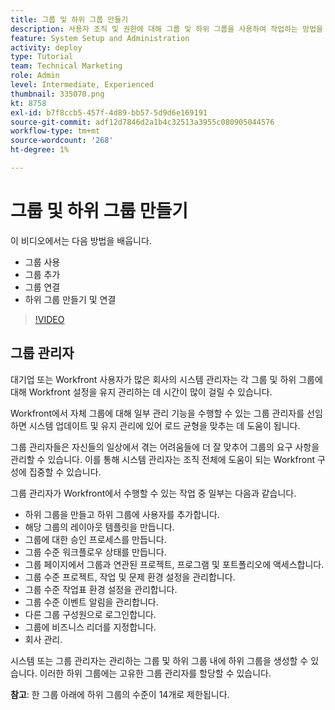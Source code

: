 ```yaml
---
title: 그룹 및 하위 그룹 만들기
description: 사용자 조직 및 권한에 대해 그룹 및 하위 그룹을 사용하여 작업하는 방법을 알아봅니다. 그룹 및 하위 그룹을 만드는 방법을 알아봅니다.
feature: System Setup and Administration
activity: deploy
type: Tutorial
team: Technical Marketing
role: Admin
level: Intermediate, Experienced
thumbnail: 335070.png
kt: 8758
exl-id: b7f8ccb5-457f-4d89-bb57-5d9d6e169191
source-git-commit: adf12d7846d2a1b4c32513a3955c080905044576
workflow-type: tm+mt
source-wordcount: '268'
ht-degree: 1%

---
```


# 그룹 및 하위 그룹 만들기

이 비디오에서는 다음 방법을 배웁니다.

* 그룹 사용
* 그룹 추가
* 그룹 연결
* 하위 그룹 만들기 및 연결

>[!VIDEO](https://video.tv.adobe.com/v/335070/?quality=12)

## 그룹 관리자

대기업 또는 Workfront 사용자가 많은 회사의 시스템 관리자는 각 그룹 및 하위 그룹에 대해 Workfront 설정을 유지 관리하는 데 시간이 많이 걸릴 수 있습니다.

Workfront에서 자체 그룹에 대해 일부 관리 기능을 수행할 수 있는 그룹 관리자를 선임하면 시스템 업데이트 및 유지 관리에 있어 로드 균형을 맞추는 데 도움이 됩니다.

그룹 관리자들은 자신들의 일상에서 겪는 어려움들에 더 잘 맞추어 그룹의 요구 사항을 관리할 수 있습니다. 이를 통해 시스템 관리자는 조직 전체에 도움이 되는 Workfront 구성에 집중할 수 있습니다.

그룹 관리자가 Workfront에서 수행할 수 있는 작업 중 일부는 다음과 같습니다.

* 하위 그룹을 만들고 하위 그룹에 사용자를 추가합니다.
* 해당 그룹의 레이아웃 템플릿을 만듭니다.
* 그룹에 대한 승인 프로세스를 만듭니다.
* 그룹 수준 워크플로우 상태를 만듭니다.
* 그룹 페이지에서 그룹과 연관된 프로젝트, 프로그램 및 포트폴리오에 액세스합니다.
* 그룹 수준 프로젝트, 작업 및 문제 환경 설정을 관리합니다.
* 그룹 수준 작업표 환경 설정을 관리합니다.
* 그룹 수준 이벤트 알림을 관리합니다.
* 다른 그룹 구성원으로 로그인합니다.
* 그룹에 비즈니스 리더를 지정합니다.
* 회사 관리.

시스템 또는 그룹 관리자는 관리하는 그룹 및 하위 그룹 내에 하위 그룹을 생성할 수 있습니다. 이러한 하위 그룹에는 고유한 그룹 관리자를 할당할 수 있습니다.

**참고**: 한 그룹 아래에 하위 그룹의 수준이 14개로 제한됩니다.
